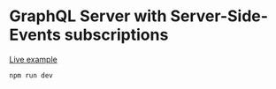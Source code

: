 # GraphQL Server with Server-Side-Events subscriptions

[Live example](https://subkit-present-server.cloud.dropstack.run/graphql)

```bash
npm run dev
```